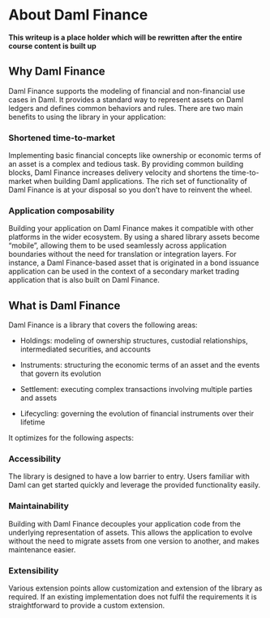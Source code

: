 # About Daml Finance

**This writeup is a place holder which will be rewritten after the entire course content is built up**


## Why Daml Finance
Daml Finance supports the modeling of financial and non-financial use cases in Daml. It provides a standard way to represent assets on Daml ledgers and defines common behaviors and rules. There are two main benefits to using the library in your application:

### Shortened time-to-market

Implementing basic financial concepts like ownership or economic terms of an asset is a complex and tedious task. By providing common building blocks, Daml Finance increases delivery velocity and shortens the time-to-market when building Daml applications. The rich set of functionality of Daml Finance is at your disposal so you don’t have to reinvent the wheel.

### Application composability

Building your application on Daml Finance makes it compatible with other platforms in the wider ecosystem. By using a shared library assets become “mobile”, allowing them to be used seamlessly across application boundaries without the need for translation or integration layers. For instance, a Daml Finance-based asset that is originated in a bond issuance application can be used in the context of a secondary market trading application that is also built on Daml Finance.

## What is Daml Finance
Daml Finance is a library that covers the following areas:

- Holdings: modeling of ownership structures, custodial relationships, intermediated securities, and accounts

- Instruments: structuring the economic terms of an asset and the events that govern its evolution

- Settlement: executing complex transactions involving multiple parties and assets

- Lifecycling: governing the evolution of financial instruments over their lifetime


It optimizes for the following aspects:

### Accessibility

The library is designed to have a low barrier to entry. Users familiar with Daml can get started quickly and leverage the provided functionality easily.

### Maintainability

Building with Daml Finance decouples your application code from the underlying representation of assets. This allows the application to evolve without the need to migrate assets from one version to another, and makes maintenance easier.

### Extensibility

Various extension points allow customization and extension of the library as required. If an existing implementation does not fulfil the requirements it is straightforward to provide a custom extension.
